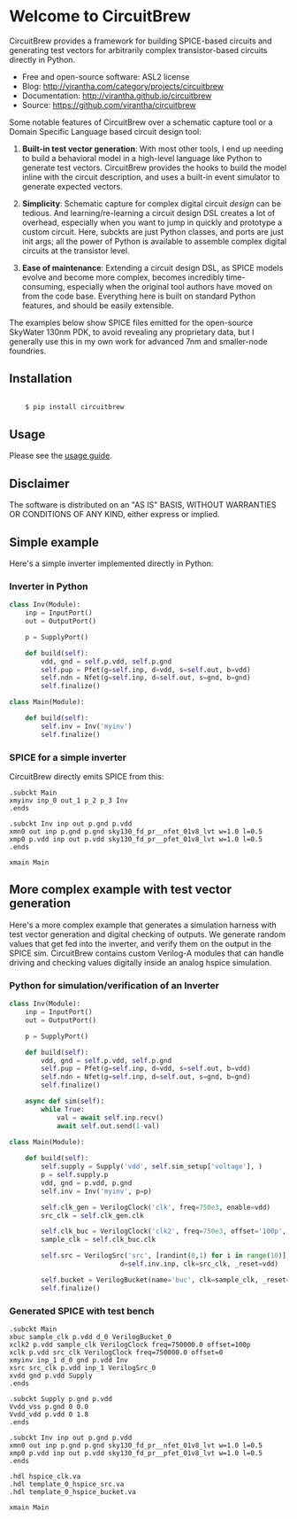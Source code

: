 # Welcome to CircuitBrew

CircuitBrew provides a framework for building SPICE-based circuits and generating test vectors 
for arbitrarily complex transistor-based circuits directly in Python.  

* Free and open-source software: ASL2 license
* Blog: <http://virantha.com/category/projects/circuitbrew>
* Documentation: <http://virantha.github.io/circuitbrew>
* Source: <https://github.com/virantha/circuitbrew>

Some notable features of CircuitBrew over a schematic capture tool or a Domain
Specific Language based circuit design tool:  

1. **Built-in test vector generation**: With most other tools, I end up needing
to build a behavioral model in a high-level language like Python to
generate test vectors.  CircuitBrew provides the hooks to build the model inline with the
circuit description, and uses a built-in event simulator to generate expected vectors.

2. **Simplicity**: Schematic capture for complex digital circuit *design* can be
tedious. And learning/re-learning a circuit design DSL creates a lot of
overhead, especially when you want to jump in quickly and prototype a custom circuit. Here, 
subckts are just Python classes, and ports are just init args; all the power of Python is
available to assemble complex digital circuits at the transistor level.

3. **Ease of maintenance**: Extending a circuit design DSL, as SPICE models
evolve and become more complex, becomes incredibly time-consuming, especially
when the original tool authors have moved on from the code base.  Everything
here is built on standard Python features, and should be easily extensible.

The examples below show SPICE files emitted for the open-source SkyWater 130nm PDK, to avoid 
revealing any proprietary data, but I generally use this in my own work for advanced 7nm
and smaller-node foundries.

## Installation

``` sh

    $ pip install circuitbrew

```
## Usage
Please see the [usage guide](usage/). 

## Disclaimer

The software is distributed on an "AS IS" BASIS, WITHOUT
WARRANTIES OR CONDITIONS OF ANY KIND, either express or implied.

## Simple example
Here's a simple inverter implemented directly in Python:

### Inverter in Python
``` py
class Inv(Module):
    inp = InputPort()
    out = OutputPort()

    p = SupplyPort()

    def build(self):
        vdd, gnd = self.p.vdd, self.p.gnd
        self.pup = Pfet(g=self.inp, d=vdd, s=self.out, b=vdd)
        self.ndn = Nfet(g=self.inp, d=self.out, s=gnd, b=gnd)
        self.finalize()

class Main(Module):

    def build(self):
        self.inv = Inv('myinv')
        self.finalize()
```

### SPICE for a simple inverter
CircuitBrew directly emits SPICE from this:

``` spice 
.subckt Main 
xmyinv inp_0 out_1 p_2 p_3 Inv
.ends

.subckt Inv inp out p.gnd p.vdd
xmn0 out inp p.gnd p.gnd sky130_fd_pr__nfet_01v8_lvt w=1.0 l=0.5
xmp0 p.vdd inp out p.vdd sky130_fd_pr__pfet_01v8_lvt w=1.0 l=0.5
.ends

xmain Main
```

## More complex example with test vector generation
Here's a more complex example that generates a simulation harness with test vector
generation and digital checking of outputs.  We generate random values that get
fed into the inverter, and verify them on the output in the SPICE sim.  CircuitBrew
contains custom Verilog-A modules that can handle driving and checking values digitally
inside an analog hspice simulation.

### Python for simulation/verification of an Inverter
``` py
class Inv(Module):
    inp = InputPort()
    out = OutputPort()

    p = SupplyPort()

    def build(self):
        vdd, gnd = self.p.vdd, self.p.gnd
        self.pup = Pfet(g=self.inp, d=vdd, s=self.out, b=vdd)
        self.ndn = Nfet(g=self.inp, d=self.out, s=gnd, b=gnd)
        self.finalize()

    async def sim(self):
        while True:
            val = await self.inp.recv()
            await self.out.send(1-val)
    
class Main(Module):

    def build(self):
        self.supply = Supply('vdd', self.sim_setup['voltage'], )
        p = self.supply.p
        vdd, gnd = p.vdd, p.gnd
        self.inv = Inv('myinv', p=p)

        self.clk_gen = VerilogClock('clk', freq=750e3, enable=vdd)
        src_clk = self.clk_gen.clk

        self.clk_buc = VerilogClock('clk2', freq=750e3, offset='100p', enable=vdd)
        sample_clk = self.clk_buc.clk

        self.src = VerilogSrc('src', [randint(0,1) for i in range(10)], 
                            d=self.inv.inp, clk=src_clk, _reset=vdd)

        self.bucket = VerilogBucket(name='buc', clk=sample_clk, _reset=vdd, d=self.inv.out)
        self.finalize()
```

### Generated SPICE with test bench

``` spice
.subckt Main 
xbuc sample_clk p.vdd d_0 VerilogBucket_0
xclk2 p.vdd sample_clk VerilogClock freq=750000.0 offset=100p
xclk p.vdd src_clk VerilogClock freq=750000.0 offset=0
xmyinv inp_1 d_0 gnd p.vdd Inv
xsrc src_clk p.vdd inp_1 VerilogSrc_0
xvdd gnd p.vdd Supply
.ends

.subckt Supply p.gnd p.vdd
Vvdd_vss p.gnd 0 0.0
Vvdd_vdd p.vdd 0 1.8
.ends

.subckt Inv inp out p.gnd p.vdd
xmn0 out inp p.gnd p.gnd sky130_fd_pr__nfet_01v8_lvt w=1.0 l=0.5
xmp0 p.vdd inp out p.vdd sky130_fd_pr__pfet_01v8_lvt w=1.0 l=0.5
.ends

.hdl hspice_clk.va
.hdl template_0_hspice_src.va
.hdl template_0_hspice_bucket.va

xmain Main
```



